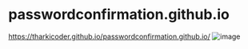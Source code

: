 # passwordconfirmation.github.io
https://tharkicoder.github.io/passwordconfirmation.github.io/
![image](https://user-images.githubusercontent.com/84368029/119795716-5b6c7980-bef6-11eb-8769-2e47e6555cb5.png)
